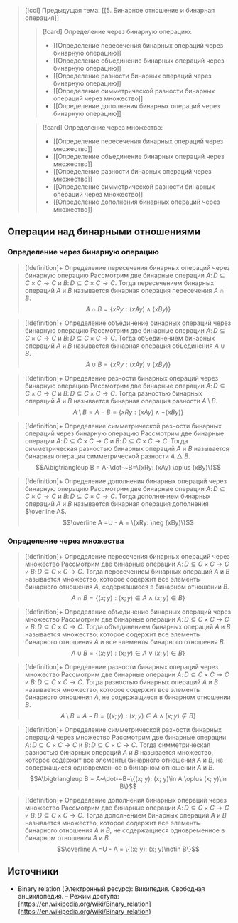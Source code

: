 > [!col] Предыдущая тема: [[5. Бинарное отношение и бинарная операция]]
>
>> [!card] Определение через бинарную операцию:
>>* [[Определение пересечения бинарных операций через бинарную операцию]]
>>* [[Определение объединение бинарных операций через бинарную операцию]]
>>* [[Определение разности бинарных операций через бинарную операцию]]
>>* [[Определение симметрической разности бинарных операций через множество]]
>>* [[Определение дополнения бинарных операций через бинарную операцию]]
>
>> [!card] Определение через множество:
>>* [[Определение пересечения бинарных операций через множество]]
>>* [[Определение объединение бинарных операций через множество]]
>>* [[Определение разности бинарных операций через множество]]
>>* [[Определение симметрической разности бинарных операций через множество]]
>>* [[Определение дополнения бинарных операций через множество]]
## Операции над бинарными отношениями
### Определение через бинарную операцию 
> [!definition]+ Определение пересечения бинарных операций через бинарную операцию
> Рассмотрим две бинарные операции $A\colon D\subseteq C\times C \to C$ и $B\colon D\subseteq C\times C \to C$. Тогда пересечением бинарных операций $A$ и $B$ называется бинарная операция пересечения $A\cap B$. $$A\cap B=\{xRy: (xAy) \wedge (xBy)\}$$

> [!definition]+ Определение объединение бинарных операций через бинарную операцию
> Рассмотрим две бинарные операции $A\colon D\subseteq C\times C \to C$ и $B\colon D\subseteq C\times C \to C$. Тогда объединением бинарных операций $A$ и $B$ называется бинарная операция объединения $A\cup B$. $$A\cup B=\{xRy: (xAy) \lor (xBy)\}$$

> [!definition]+ Определение разности бинарных операций через бинарную операцию
> Рассмотрим две бинарные операции $A\colon D\subseteq C\times C \to C$ и $B\colon D\subseteq C\times C \to C$. Тогда разностью бинарных операций $A$ и $B$ называется бинарная операция разности $A\setminus B$. $$A\setminus B = A - B= \{xRy: (xAy) \wedge \neg (xBy)\}$$

> [!definition]+ Определение симметрической разности бинарных операций через бинарную операцию
> Рассмотрим две бинарные операции $A\colon D\subseteq C\times C \to C$ и $B\colon D\subseteq C\times C \to C$. Тогда симметрическая разностью бинарных операций $A$ и $B$ называется бинарная операция симметрической разности $A\bigtriangleup B$. $$A\bigtriangleup B = A~\dot-~B=\{xRy: (xAy) \oplus (xBy)\}$$

> [!definition]+ Определение дополнения бинарных операций через бинарную операцию
> Рассмотрим две бинарные операции $A\colon D\subseteq C\times C \to C$ и $B\colon D\subseteq C\times C \to C$. Тогда дополнением бинарных операций $A$ и $B$ называется бинарная операция дополнения $\overline A$. $$\overline A =U - A = \{xRy: \neg (xBy)\}$$

### Определение через множества
> [!definition]+ Определение пересечения бинарных операций через множество
> Рассмотрим две бинарные операции $A\colon D\subseteq C\times C \to C$ и $B\colon D\subseteq C\times C \to C$. Тогда пересечением бинарных операций $A$ и $B$ называется множество, которое содержит все элементы бинарного отношения $A$, содержащиеся в бинарном отношении $B$. $$A\cap B=\{(x; y): (x; y)\in A \wedge (x; y)\in B\}$$

> [!definition]+ Определение объединение бинарных операций через множество
> Рассмотрим две бинарные операции $A\colon D\subseteq C\times C \to C$ и $B\colon D\subseteq C\times C \to C$. Тогда объединением бинарных операций $A$ и $B$ называется множество, которое содержит все элементы бинарного отношения $A$ и все элементы бинарного отношения $B$. $$A\cup B=\{(x; y): (x; y)\in A \lor (x; y)\in B\}$$

> [!definition]+ Определение разности бинарных операций через множество
> Рассмотрим две бинарные операции $A\colon D\subseteq C\times C \to C$ и $B\colon D\subseteq C\times C \to C$. Тогда разностью бинарных операций $A$ и $B$ называется множество, которое содержит все элементы бинарного отношения $A$, не содержащиеся в бинарном отношении $B$. $$A\setminus B = A - B = \{(x; y): (x; y)\in A \wedge (x; y)\notin B\}$$

> [!definition]+ Определение симметрической разности бинарных операций через множество
> Рассмотрим две бинарные операции $A\colon D\subseteq C\times C \to C$ и $B\colon D\subseteq C\times C \to C$. Тогда симметрическая разностью бинарных операций $A$ и $B$ называется множество, которое содержит все элементы бинарного отношения $A$ и $B$, не содержащиеся одновременное в бинарном отношении $A$ и $B$. $$A\bigtriangleup B = A~\dot-~B=\{(x; y): (x; y)\in A \oplus (x; y)\in B\}$$

> [!definition]+ Определение дополнения бинарных операций через множество
> Рассмотрим две бинарные операции $A\colon D\subseteq C\times C \to C$ и $B\colon D\subseteq C\times C \to C$. Тогда дополнением бинарных операций $A$ и $B$ называется множество, которое содержит все элементы бинарного отношения $A$ и $B$, не содержащиеся одновременное в бинарном отношении $A$ и $B$. $$\overline A =U - A = \{(x; y): (x; y)\notin B\}$$

## Источники
* Binary relation (Электронный ресурс): Википедия. Свободная энциклопедия. – Режим доступа: [https://en.wikipedia.org/wiki/Binary_relation](https://en.wikipedia.org/wiki/Binary_relation)
